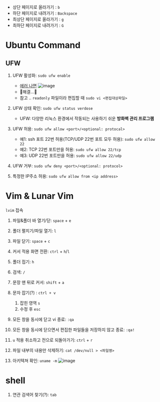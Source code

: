 - 상단 페이지로 올라가기 : `b`
- 하단 페이지로 내려가기 : `Backspace`
- 최상단 페이지로 올라가기 : `g`
- 최하단 페이지로 내려가기 : `G`

# Ubuntu Command
## UFW
1. UFW 활성화: ```sudo ufw enable```
    - [에러 나면](https://superuser.com/questions/1775776/enabling-ufw-failed-with-ubuntu-from-wsl2)
    ![image](https://github.com/redzzzi/HelloWorld/assets/127263392/70c5cc30-5779-4b52-82c3-c6789965fd5e)
    - 🥹해결...🥹
    - 참고 .. ```readonly``` 파일이라 편집할 때 ```sudo vi <편집대상파일>```

1. UFW 상태 확인: ```sudo ufw status verdose```
    - UFW: 다양한 리눅스 환경에서 작동되는 사용하기 쉬운 **방화벽 관리 프로그램**
2. UFW 허용: ```sudo ufw allow <port>/<optional: protocal>```
    - 예1: ssh 포트 22번 허용(TCP/UDP 22번 포트 모두 허용): ```sudo ufw allow 22```
    - 예2: TCP 22번 포트만을 허용: ```sudo ufw allow 22/tcp```
    - 예3: UDP 22번 포트만을 허용: ```sudo ufw allow 22/udp```
3. UFW 거부: ```sudo ufw deny <port>/<optional: protocol>```
4. 특정한 IP주소 허용: ```sudo ufw allow from <ip address>```


# Vim & Lunar Vim
```lvim``` 접속
1. 파일&폴더 바 열기/닫: ```space``` + ```e```
2. 폴더 펼치기/파일 열기: ```l```
3. 파일 닫기: ```space``` + ```c```
4. 커서 적용 화면 전환: ```ctrl``` + ```h```/```l```
5. 폴더 접기: ```h```
6. 검색: ```/```
7. 문장 맨 뒤로 커서: ```shift``` + ```a```
8. 문자 잡기(?) : `ctrl + v`
    1. 잡힌 영역 `s`
    2. 수정 후 `esc`

1. 모든 창을 동시에 닫고 vi 종료: ```:qa```
2. 모든 창을 동시에 닫으면서 편집한 파일들을 저장하지 않고 종료: ```:qa!```
3. ```u``` 적용 취소하고 전으로 되돌아가기: ```ctrl``` + ```r```
4. 파일 내부의 내용만 삭제하기: ```cat /dev/null > <파일명>```
5. 아키텍쳐 확인: `uname -m`
   ![image](https://github.com/redzzzi/HelloWorld/assets/127263392/ceba3cf8-e935-49cd-9d41-bcffe686a5e6)


# shell
1. 연관 검색어 찾기(?): ```tab```
